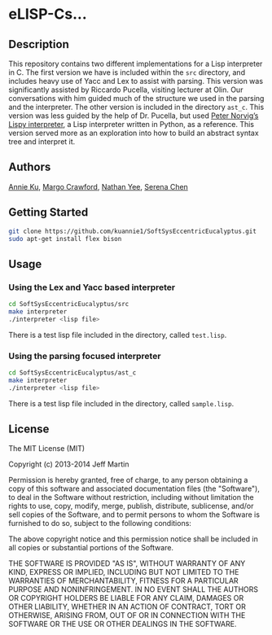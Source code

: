 # eLISP-Cs...

## Description
This repository contains two different implementations for a Lisp interpreter in C.
The first version we have is included within the `src` directory, and includes
heavy use of Yacc and Lex to assist with parsing. This version was significantly
assisted by Riccardo Pucella, visiting lecturer at Olin. Our conversations with
him guided much of the structure we used in the parsing and the interpreter.
The other version is included in the directory `ast_c`. This version was less guided
by the help of Dr. Pucella, but used
[Peter Norvig’s Lispy interpreter](http://norvig.com/lispy.html), a Lisp
interpreter written in Python, as a reference. This version served more as an
exploration into how to build an abstract syntax tree and interpret it.


## Authors
[Annie Ku](https://github.com/kuannie1), [Margo Crawford](https://github.com/Margaretmcrawf), [Nathan Yee](https://github.com/NathanYee), [Serena Chen](https://github.com/poosomooso)

## Getting Started
```bash
git clone https://github.com/kuannie1/SoftSysEccentricEucalyptus.git
sudo apt-get install flex bison
```

## Usage
### Using the Lex and Yacc based interpreter
```bash
cd SoftSysEccentricEucalyptus/src
make interpreter
./interpreter <lisp file>
```
There is a test lisp file included in the directory, called `test.lisp`.
### Using the parsing focused interpreter
```bash
cd SoftSysEccentricEucalyptus/ast_c
make interpreter
./interpreter <lisp file>
```
There is a test lisp file included in the directory, called `sample.lisp`.

## License
The MIT License (MIT)

Copyright (c) 2013-2014 Jeff Martin

Permission is hereby granted, free of charge, to any person obtaining a copy of this software and associated documentation files (the "Software"), to deal in the Software without restriction, including without limitation the rights to use, copy, modify, merge, publish, distribute, sublicense, and/or sell copies of the Software, and to permit persons to whom the Software is furnished to do so, subject to the following conditions:

The above copyright notice and this permission notice shall be included in all copies or substantial portions of the Software.

THE SOFTWARE IS PROVIDED "AS IS", WITHOUT WARRANTY OF ANY KIND, EXPRESS OR IMPLIED, INCLUDING BUT NOT LIMITED TO THE WARRANTIES OF MERCHANTABILITY, FITNESS FOR A PARTICULAR PURPOSE AND NONINFRINGEMENT. IN NO EVENT SHALL THE AUTHORS OR COPYRIGHT HOLDERS BE LIABLE FOR ANY CLAIM, DAMAGES OR OTHER LIABILITY, WHETHER IN AN ACTION OF CONTRACT, TORT OR OTHERWISE, ARISING FROM, OUT OF OR IN CONNECTION WITH THE SOFTWARE OR THE USE OR OTHER DEALINGS IN THE SOFTWARE.
